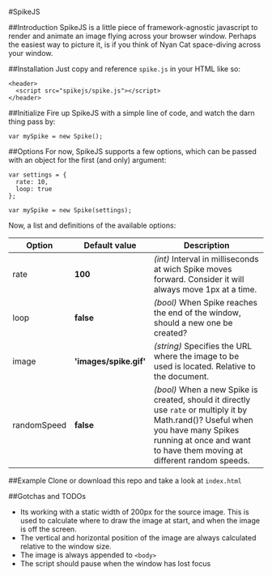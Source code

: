 #SpikeJS

##Introduction
SpikeJS is a little piece of framework-agnostic javascript to render and animate an image flying across your browser window. Perhaps the easiest way to picture it, is if you think of Nyan Cat space-diving across your window.

##Installation
Just copy and reference `spike.js` in your HTML like so:


    <header>
      <script src="spikejs/spike.js"></script>
    </header>
    
##Initialize
Fire up SpikeJS with a simple line of code, and watch the darn thing pass by:

    var mySpike = new Spike();
    
##Options
For now, SpikeJS supports a few options, which can be passed with an object for the first (and only) argument:

    var settings = {
      rate: 10,
      loop: true
    };
    
    var mySpike = new Spike(settings);
    
Now, a list and definitions of the available options:

Option | Default value | Description
--- | --- | ---
rate | **100** | *(int)* Interval in milliseconds at wich Spike moves forward. Consider it will always move 1px at a time.
loop | **false** | *(bool)* When Spike reaches the end of the window, should a new one be created?
image | **'images/spike.gif'** | *(string)* Specifies the URL where the image to be used is located. Relative to the document.
randomSpeed | **false** | *(bool)* When a new Spike is created, should it directly use `rate` or multiply it by Math.rand()? Useful when you have many Spikes running at once and want to have them moving at different random speeds.

##Example
Clone or download this repo and take a look at `index.html`

##Gotchas and TODOs
* Its working with a static width of 200px for the source image. This is used to calculate where to draw the image at start, and when the image is off the screen.
* The vertical and horizontal position of the image are always calculated relative to the window size.
* The image is always appended to `<body>`
* The script should pause when the window has lost focus